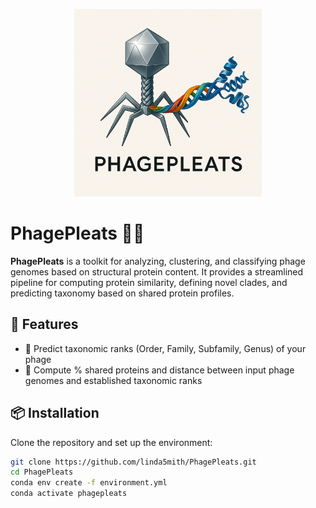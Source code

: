 <p align="center">
  <img src="data/img/PhagePleats.png" alt="PhagePleats Logo" width="300"/>
</p>

# PhagePleats 🧵🦠

**PhagePleats** is a toolkit for analyzing, clustering, and classifying phage genomes based on structural protein content. It provides a streamlined pipeline for computing protein similarity, defining novel clades, and predicting taxonomy based on shared protein profiles.

## 🚀 Features

- 🔬 Predict taxonomic ranks (Order, Family, Subfamily, Genus) of your phage
- 🧬 Compute % shared proteins and distance between input phage genomes and established taxonomic ranks

## 📦 Installation

Clone the repository and set up the environment:

```bash
git clone https://github.com/linda5mith/PhagePleats.git
cd PhagePleats
conda env create -f environment.yml
conda activate phagepleats
